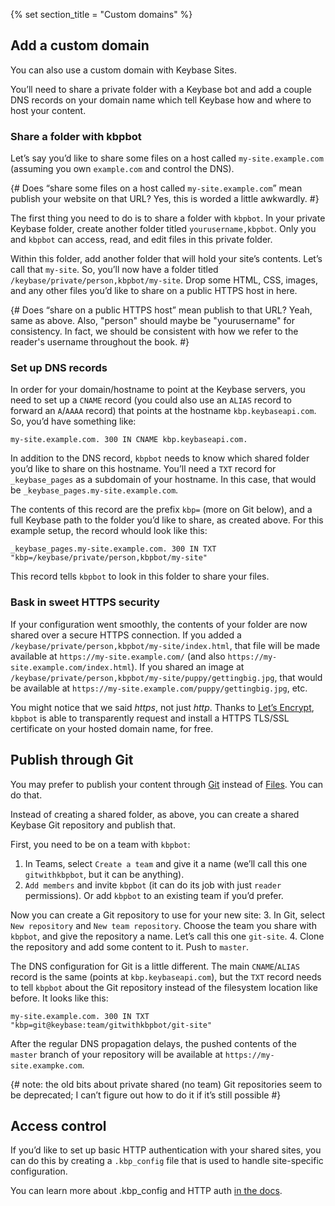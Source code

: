 {% set section_title = "Custom domains" %}

## Add a custom domain
You can also use a custom domain with Keybase Sites.

You’ll need to share a private folder with a Keybase bot and add a couple DNS records on your domain name which tell Keybase how and where to host your content.

### Share a folder with kbpbot
Let’s say you’d like to share some files on a host called `my-site.example.com` (assuming you own `example.com` and control the DNS).

{# Does “share some files on a host called `my-site.example.com`” mean publish your website on that URL? Yes, this is worded a little awkwardly. #}

The first thing you need to do is to share a folder with `kbpbot`. In your private Keybase folder, create another folder titled `yourusername,kbpbot`. Only you and `kbpbot` can access, read, and edit files in this private folder.

Within this folder, add another folder that will hold your site’s contents. Let’s call that `my-site`. So, you’ll now have a folder titled `/keybase/private/person,kbpbot/my-site`. Drop some HTML, CSS, images, and any other files you’d like to share on a public HTTPS host in here.

{# Does “share on a public HTTPS host” mean publish to that URL? Yeah, same as above. Also, "person" should maybe be "yourusername" for consistency. In fact, we should be consistent with how we refer to the reader's username throughout the book. #}

### Set up DNS records
In order for your domain/hostname to point at the Keybase servers, you need to set up a `CNAME` record (you could also use an `ALIAS` record to forward an `A`/`AAAA` record) that points at the hostname `kbp.keybaseapi.com`. So, you’d have something like:

```
my-site.example.com. 300 IN CNAME kbp.keybaseapi.com.
```

In addition to the DNS record, `kbpbot` needs to know which shared folder you’d like to share on this hostname. You’ll need a `TXT` record for `_keybase_pages` as a subdomain of your hostname. In this case, that would be `_keybase_pages.my-site.example.com`.

The contents of this record are the prefix `kbp=` (more on Git below), and a full Keybase path to the folder you’d like to share, as created above. For this example setup, the record whould look like this:

```
_keybase_pages.my-site.example.com. 300 IN TXT "kbp=/keybase/private/person,kbpbot/my-site"
```

This record tells `kbpbot` to look in this folder to share your files.

### Bask in sweet HTTPS security
If your configuration went smoothly, the contents of your folder are now shared over a secure HTTPS connection. If you added a `/keybase/private/person,kbpbot/my-site/index.html`, that file will be made available at `https://my-site.example.com/` (and also `https://my-site.example.com/index.html`). If you shared an image at `/keybase/private/person,kbpbot/my-site/puppy/gettingbig.jpg`, that would be available at `https://my-site.example.com/puppy/gettingbig.jpg`, etc.

You might notice that we said *https*, not just *http*. Thanks to [Let’s Encrypt](https://letsencrypt.org/), `kbpbot` is able to transparently request and install a HTTPS TLS/SSL certificate on your hosted domain name, for free.

## Publish through Git
You may prefer to publish your content through [Git](/git) instead of [Files](/files). You can do that.

Instead of creating a shared folder, as above, you can create a shared Keybase Git repository and publish that.

First, you need to be on a team with `kbpbot`:
1.  In Teams, select `Create a team` and give it a name (we’ll call this one `gitwithkbpbot`, but it can be anything).
2.  `Add members` and invite `kbpbot` (it can do its job with just `reader` permissions). Or add `kbpbot` to an existing team if you’d prefer.

Now you can create a Git repository to use for your new site:
3. In Git, select `New repository` and `New team repository`. Choose the team you share with `kbpbot`, and give the repository a name. Let’s call this one `git-site`.
4. Clone the repository and add some content to it. Push to `master`.

The DNS configuration for Git is a little different. The main `CNAME`/`ALIAS` record is the same (points at `kbp.keybaseapi.com`), but the `TXT` record needs to tell `kbpbot` about the Git repository instead of the filesystem location like before. It looks like this:

```
my-site.example.com. 300 IN TXT "kbp=git@keybase:team/gitwithkbpbot/git-site"
```

After the regular DNS propagation delays, the pushed contents of the `master` branch of your repository will be available at `https://my-site.exampke.com`.

{# note: the old bits about private shared (no team) Git repositories seem to be deprecated; I can’t figure out how to do it if it’s still possible #}

## Access control
If you’d like to set up basic HTTP authentication with your shared sites, you can do this by creating a `.kbp_config` file that is used to handle site-specific configuration.

You can learn more about .kbp_config and HTTP auth [in the docs](https://keybase.io/docs/kbp/kbp_config).
